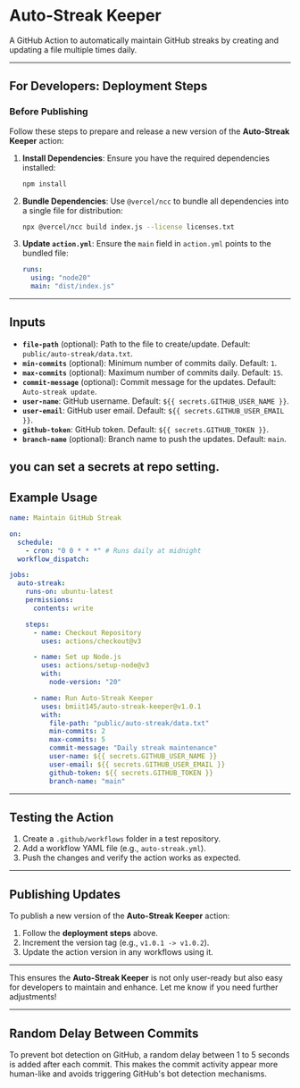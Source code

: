 # Auto-Streak Keeper

A GitHub Action to automatically maintain GitHub streaks by creating and updating a file multiple times daily.

---

## **For Developers: Deployment Steps**

### **Before Publishing**
Follow these steps to prepare and release a new version of the **Auto-Streak Keeper** action:

1. **Install Dependencies**:
   Ensure you have the required dependencies installed:
   ```bash
   npm install
   ```

2. **Bundle Dependencies**:
   Use `@vercel/ncc` to bundle all dependencies into a single file for distribution:
   ```bash
   npx @vercel/ncc build index.js --license licenses.txt
   ```

3. **Update `action.yml`**:
   Ensure the `main` field in `action.yml` points to the bundled file:
   ```yaml
   runs:
     using: "node20"
     main: "dist/index.js"
   ```
---

## **Inputs**

- **`file-path`** (optional): Path to the file to create/update. Default: `public/auto-streak/data.txt`.
- **`min-commits`** (optional): Minimum number of commits daily. Default: `1`.
- **`max-commits`** (optional): Maximum number of commits daily. Default: `15`.
- **`commit-message`** (optional): Commit message for the updates. Default: `Auto-streak update`.
- **`user-name`**: GitHub username. Default: `${{ secrets.GITHUB_USER_NAME }}`.
- **`user-email`**: GitHub user email. Default: `${{ secrets.GITHUB_USER_EMAIL }}`.
- **`github-token`**: GitHub token. Default: `${{ secrets.GITHUB_TOKEN }}`.
- **`branch-name`** (optional): Branch name to push the updates. Default: `main`.

you can set a secrets at repo setting. 
---

## **Example Usage**

```yaml
name: Maintain GitHub Streak

on:
  schedule:
    - cron: "0 0 * * *" # Runs daily at midnight
  workflow_dispatch:

jobs:
  auto-streak:
    runs-on: ubuntu-latest
    permissions:
      contents: write

    steps:
      - name: Checkout Repository
        uses: actions/checkout@v3

      - name: Set up Node.js
        uses: actions/setup-node@v3
        with:
          node-version: "20"

      - name: Run Auto-Streak Keeper
        uses: bmiit145/auto-streak-keeper@v1.0.1
        with:
          file-path: "public/auto-streak/data.txt"
          min-commits: 2
          max-commits: 5
          commit-message: "Daily streak maintenance"
          user-name: ${{ secrets.GITHUB_USER_NAME }}
          user-email: ${{ secrets.GITHUB_USER_EMAIL }}
          github-token: ${{ secrets.GITHUB_TOKEN }}
          branch-name: "main"
```

---

## **Testing the Action**

1. Create a `.github/workflows` folder in a test repository.
2. Add a workflow YAML file (e.g., `auto-streak.yml`).
3. Push the changes and verify the action works as expected.

---

## **Publishing Updates**
To publish a new version of the **Auto-Streak Keeper** action:

1. Follow the **deployment steps** above.
2. Increment the version tag (e.g., `v1.0.1 -> v1.0.2`).
3. Update the action version in any workflows using it.

---

This ensures the **Auto-Streak Keeper** is not only user-ready but also easy for developers to maintain and enhance. Let me know if you need further adjustments!

---

## **Random Delay Between Commits**

To prevent bot detection on GitHub, a random delay between 1 to 5 seconds is added after each commit. This makes the commit activity appear more human-like and avoids triggering GitHub's bot detection mechanisms.
